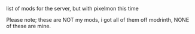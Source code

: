 list of mods for the server, but with pixelmon this time

Please note; these are NOT my mods, i got all of them off modrinth, NONE of these are mine.
